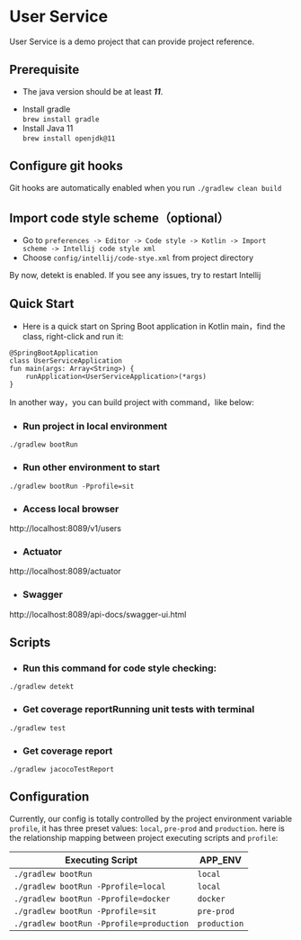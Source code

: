 # User Service

User Service is a demo project that can provide project reference.

## Prerequisite

- The java version should be at least **_11_**.

* Install gradle  
  `brew install gradle`
* Install Java 11  
  `brew install openjdk@11`

## Configure git hooks

Git hooks are automatically enabled when you run `./gradlew clean build`

## Import code style scheme（optional）

- Go to `preferences -> Editor -> Code style -> Kotlin -> Import scheme -> Intellij code style xml`
- Choose `config/intellij/code-stye.xml` from project directory

By now, detekt is enabled. If you see any issues, try to restart Intellij

## Quick Start

- Here is a quick start on Spring Boot application in Kotlin main，find the class, right-click and run it:

```
@SpringBootApplication
class UserServiceApplication
fun main(args: Array<String>) {
	runApplication<UserServiceApplication>(*args)
}
```

In another way，you can build project with command，like below:

- ### Run project in local environment

`./gradlew bootRun`

- ### Run other environment to start

`./gradlew bootRun -Pprofile=sit`

- ### Access local browser

http://localhost:8089/v1/users

- ### Actuator

http://localhost:8089/actuator

- ### Swagger

http://localhost:8089/api-docs/swagger-ui.html

## Scripts

- ### Run this command for code style checking:

`./gradlew detekt`

- ### Get coverage reportRunning unit tests with terminal

`./gradlew test`

- ### Get coverage report

`./gradlew jacocoTestReport`

## Configuration

Currently, our config is totally controlled by the project environment variable `profile`, it has three preset
values: `local`, `pre-prod` and `production`. here is the relationship mapping between project executing scripts
and `profile`:

| Executing Script      | APP_ENV    |
| --------------------- | ---------- |
| `./gradlew bootRun`          | `local`    |
| `./gradlew bootRun -Pprofile=local`      | `local`    |
| `./gradlew bootRun -Pprofile=docker`      | `docker`    |
| `./gradlew bootRun -Pprofile=sit` | `pre-prod` |
| `./gradlew bootRun -Pprofile=production`     | `production`     |
